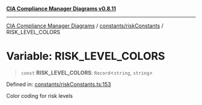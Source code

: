 [**CIA Compliance Manager Diagrams v0.8.11**](../../../README.md)

***

[CIA Compliance Manager Diagrams](../../../modules.md) / [constants/riskConstants](../README.md) / RISK\_LEVEL\_COLORS

# Variable: RISK\_LEVEL\_COLORS

> `const` **RISK\_LEVEL\_COLORS**: `Record`\<`string`, `string`\>

Defined in: [constants/riskConstants.ts:153](https://github.com/Hack23/cia-compliance-manager/blob/d6eede30e4f01622fe18187e98b207e9a06a781f/src/constants/riskConstants.ts#L153)

Color coding for risk levels
